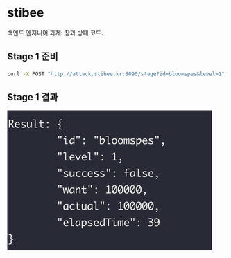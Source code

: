# stibee
백엔드 엔지니어 과제: 창과 방패 코드.

## Stage 1 준비
```bash
curl -X POST "http://attack.stibee.kr:8090/stage?id=bloomspes&level=1"
```

## Stage 1 결과
![](result.png)
